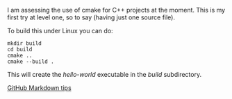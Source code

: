 I am assessing the use of cmake for C++ projects at the moment.
This is my first try at level one, so to say (having just one source file).

To build this under Linux you can do:

    mkdir build
    cd build
    cmake ..
    cmake --build .

This will create the *hello-world* executable in the *build* subdirectory.

[GitHub Markdown tips](https://docs.github.com/en/free-pro-team@latest/github/writing-on-github/basic-writing-and-formatting-syntax)
